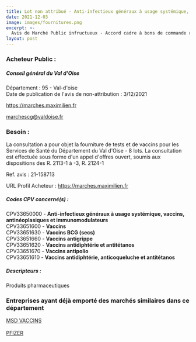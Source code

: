 ```yaml
---
title: Lot non attribué - Anti-infectieux généraux à usage systémique, vaccins, antinéoplasiques et immunomodulateurs + autres fournitures
date: 2021-12-03
image: images/fournitures.png
excerpt: >-
  Avis de Marché Public infructueux - Accord cadre à bons de commande relatif à la fourniture de tests et de vaccins pour les Services de Santé du Département du Val d'Oise - 8 lots
layout: post
---
```


### Acheteur Public :
##### Conseil général du Val d'Oise
Département : 95 - Val-d'oise<br/>
Date de publication de l'avis de non-attribution : 3/12/2021


https://marches.maximilien.fr

marchescg@valdoise.fr


### Besoin :

La consultation a pour objet la fourniture de tests et de vaccins pour les Services de Santé du Département du Val d'Oise - 8 lots. La consultation est effectuée sous forme d'un appel d'offres ouvert, soumis aux dispositions des R. 2113-1 à -3, R. 2124-1

Ref. avis : 21-158713

URL Profil Acheteur : https://marches.maximilien.fr

##### Codes CPV concerné(s) :
CPV33650000 - **Anti-infectieux généraux à usage systémique, vaccins, antinéoplasiques et immunomodulateurs** <br/>
CPV33651600 - **Vaccins** <br/>
CPV33651630 - **Vaccins BCG (secs)** <br/>
CPV33651660 - **Vaccins antigrippe** <br/>
CPV33651620 - **Vaccins antidiphtérie et antitétanos** <br/>
CPV33651670 - **Vaccins antipolio** <br/>
CPV33651610 - **Vaccins antidiphtérie, anticoqueluche et antitétanos** <br/>

##### Descripteurs :
Produits pharmaceutiques <br/>

### Entreprises ayant déjà emporté des marchés similaires dans ce département
<a href="/entreprise-554/siren-392032934">MSD VACCINS</a><br/><br/>
<a href="/entreprise-560/siren-433623550">PFIZER</a><br/><br/>
